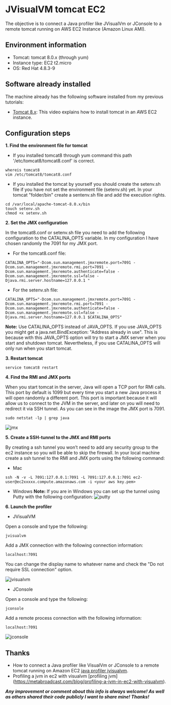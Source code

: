 # JVisualVM tomcat EC2
The objective is to connect a Java profiler like JVisualVm or JConsole to a remote tomcat running on AWS EC2 Instance (Amazon Linux AMI).



## Environment information
 * Tomcat: tomcat 8.0.x (through yum)
 * Instance type: EC2 t2.micro
 * OS: Red Hat 4.8.3-9
 
 

## Software already installed
The machine already has the following software installed from my previous tutorials:
 
 * [Tomcat 8.x](https://youtu.be/lCex88J-fIo): This video explains how to install tomcat in an AWS EC2 instance.
 
 
 
 ## Configuration steps
 
 **1. Find the environment file for tomcat**
 
 * If you installed tomcat8 through yum command this path '/etc/tomcat8/tomcat8.conf' is correct. 
```
whereis tomcat8
vim /etc/tomcat8/tomcat8.conf
```

* If you installed the tomcat by yourself you should create the setenv.sh file if you have not set the environment file (setenv.sh) yet. In your tomcat "folder/bin" create a sentenv.sh file and add the execution rights.
```
cd /var/local/apache-tomcat-8.0.x/bin
touch setenv.sh
chmod +x setenv.sh
```


**2. Set the JMX configuration**

In the tomcat8.conf or setenv.sh file you need to add the following configuration to the CATALINA_OPTS variable. In my configuration I have chosen randomly the 7091 for my JMX port.


* For the tomcat8.conf file:
```
CATALINA_OPTS="-Dcom.sun.management.jmxremote.port=7091 -Dcom.sun.management.jmxremote.rmi.port=7091 -Dcom.sun.management.jmxremote.authenticate=false -Dcom.sun.management.jmxremote.ssl=false -Djava.rmi.server.hostname=127.0.0.1 "
```

* For the setenv.sh file:
```
CATALINA_OPTS="-Dcom.sun.management.jmxremote.port=7091 -Dcom.sun.management.jmxremote.rmi.port=7091 -Dcom.sun.management.jmxremote.authenticate=false -Dcom.sun.management.jmxremote.ssl=false -Djava.rmi.server.hostname=127.0.0.1 $CATALINA_OPTS"
```

**Note:** Use CATALINA_OPTS instead of JAVA_OPTS. If you use JAVA_OPTS you might get a java.net.BindException: "Address already in use".
This is because with this JAVA_OPTS option will try to start a JMX server when you start and shutdown tomcat. Nevertheless, if you use CATALINA_OPTS will only run when you start tomcat.


**3. Restart tomcat**
```
service tomcat8 restart
```


**4. Find the RMI and JMX ports**

When you start tomcat in the server, Java will open a TCP port for RMI calls. This port by default is 1099 but every time you start a new Java process it will open randomly a different port. This port is important because it will allow us to connect to the JVM in the server, and later on you will need to redirect it via SSH tunnel. As you can see in the image the JMX port is 7091.
```
sudo netstat -lp | grep java
```
![jmx](http://corporacionkristalia.com/jvisualvm-sources/1-jmx.png)


**5. Create a SSH-tunnel to the JMX and RMI ports**

By creating a ssh tunnel you won’t need to add any security group to the ec2 instance so you will be able to skip the firewall. In your local machine create a ssh tunnel to the RMI and JMX ports using the following command:

* Mac
```
ssh -N -v -L 7091:127.0.0.1:7091 -L 7091:127.0.0.1:7091 ec2-user@ec2xxxxx.compute.amazonaws.com -i <your aws key.pem>
```

* Windows
**Note:** If you are in Windows you can set up the tunnel using Putty with the following configuration:
![putty](http://corporacionkristalia.com/jvisualvm-sources/2-putty.png)

**6. Launch the profiler**

* JVisualVM

Open a console and type the following:
```
jvisualvm
```
Add a JMX connection with the following connection information:
```
localhost:7091
```
You can change the display name to whatever name and check the "Do not require SSL connection" option.

![jvisualvm](http://corporacionkristalia.com/jvisualvm-sources/3-jvisualvm.png)

* JConsole

Open a console and type the following:
```
jconsole
```
Add a remote process connection with the following information:
```
localhost:7091
```

![jconsole](http://corporacionkristalia.com/jvisualvm-sources/4-jconsole.png)


## Thanks

* How to connect a Java profiler like VisualVm or JConsole to a remote tomcat running on Amazon EC2 [java profiler jvisualvm](http://ignaciosuay.com/how-to-connect-a-java-profiler-like-visualvm-or-jconsole-to-a-remote-tomcat-running-on-amazon-ec2/).
* Profiling a jvm in ec2 with visualvm [profiling jvm] (https://metabroadcast.com/blog/profiling-a-jvm-in-ec2-with-visualvm). 

_**Any improvement or comment about this info is always welcome! As well as others shared their code publicly I want to share mine! Thanks!**_
